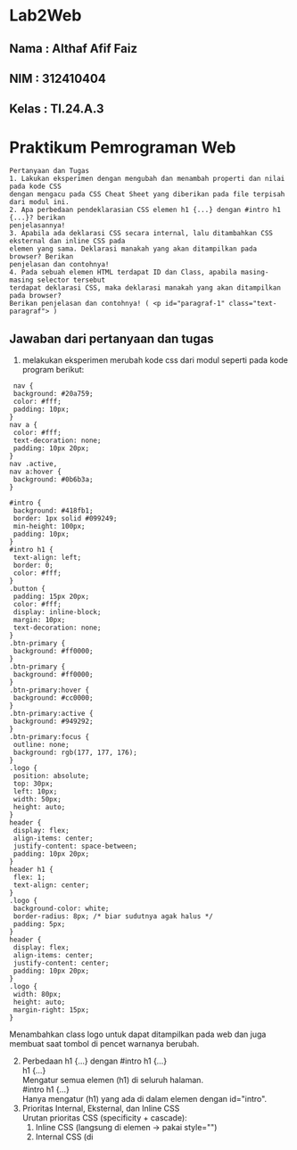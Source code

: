 # Lab2Web
## Nama : Althaf Afif Faiz
## NIM : 312410404
## Kelas : TI.24.A.3

# Praktikum Pemrograman Web #

```
Pertanyaan dan Tugas
1. Lakukan eksperimen dengan mengubah dan menambah properti dan nilai pada kode CSS
dengan mengacu pada CSS Cheat Sheet yang diberikan pada file terpisah dari modul ini.
2. Apa perbedaan pendeklarasian CSS elemen h1 {...} dengan #intro h1 {...}? berikan
penjelasannya!
3. Apabila ada deklarasi CSS secara internal, lalu ditambahkan CSS eksternal dan inline CSS pada
elemen yang sama. Deklarasi manakah yang akan ditampilkan pada browser? Berikan
penjelasan dan contohnya!
4. Pada sebuah elemen HTML terdapat ID dan Class, apabila masing-masing selector tersebut
terdapat deklarasi CSS, maka deklarasi manakah yang akan ditampilkan pada browser?
Berikan penjelasan dan contohnya! ( <p id="paragraf-1" class="text-paragraf"> )
```
## Jawaban dari pertanyaan dan tugas
1. melakukan eksperimen merubah kode css dari modul seperti pada kode program berikut:
 ```
  nav {
  background: #20a759;
  color: #fff;
  padding: 10px;
}
nav a {
  color: #fff;
  text-decoration: none;
  padding: 10px 20px;
}
nav .active,
nav a:hover {
  background: #0b6b3a;
}

#intro {
  background: #418fb1;
  border: 1px solid #099249;
  min-height: 100px;
  padding: 10px;
}
#intro h1 {
  text-align: left;
  border: 0;
  color: #fff;
}
.button {
  padding: 15px 20px;
  color: #fff;
  display: inline-block;
  margin: 10px;
  text-decoration: none;
}
.btn-primary {
  background: #ff0000;
}
.btn-primary {
  background: #ff0000;
}
.btn-primary:hover {
  background: #cc0000;
}
.btn-primary:active {
  background: #949292;
}
.btn-primary:focus {
  outline: none;
  background: rgb(177, 177, 176);
}
.logo {
  position: absolute;
  top: 30px;
  left: 10px;
  width: 50px;
  height: auto;
}
header {
  display: flex;
  align-items: center;
  justify-content: space-between;
  padding: 10px 20px;
}
header h1 {
  flex: 1;
  text-align: center;
}
.logo {
  background-color: white;
  border-radius: 8px; /* biar sudutnya agak halus */
  padding: 5px;
}
header {
  display: flex;
  align-items: center;
  justify-content: center;
  padding: 10px 20px;
}
.logo {
  width: 80px;
  height: auto;
  margin-right: 15px;
}
```
 Menambahkan class logo untuk dapat ditampilkan pada web dan juga membuat saat tombol di pencet warnanya berubah.   

2. Perbedaan h1 {…} dengan #intro h1 {…}   
h1 {…}   
Mengatur semua elemen (h1) di seluruh halaman.   
#intro h1 {…}   
Hanya mengatur (h1) yang ada di dalam elemen dengan id="intro".   
3. Prioritas Internal, Eksternal, dan Inline CSS   
Urutan prioritas CSS (specificity + cascade):   
   1. Inline CSS (langsung di elemen → pakai style="")   
   2. Internal CSS (di <style>)   
   3. Eksternal CSS (file .css)   
Contoh :   
  # (h1 style="color: blue;">Halo Dunia</h1)     
Jika eksternal CSS: h1 { color: red; }   
Jika internal CSS: h1 { color: green; }   
Hasilnya tetap blue, karena inline CSS menang.   



